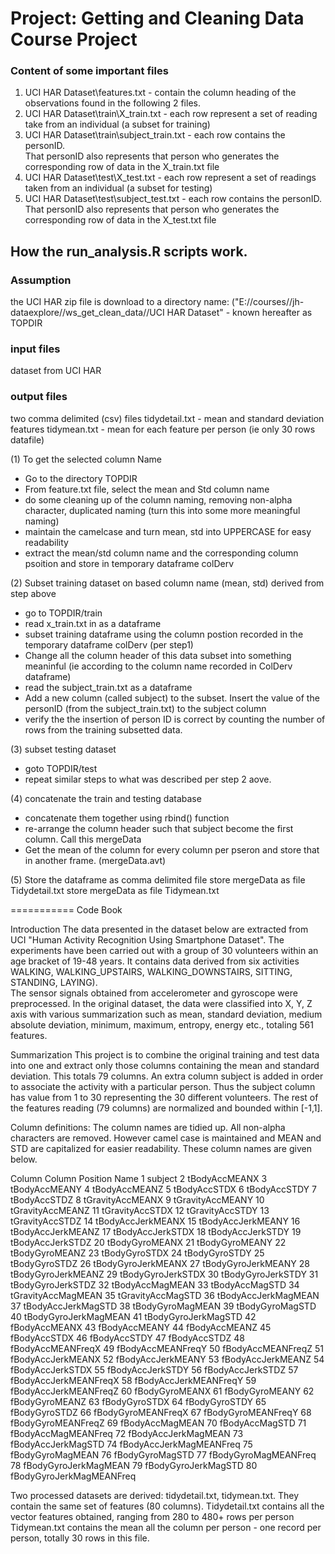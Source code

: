 Project: Getting and Cleaning Data Course Project
========================================================
### Content of some important files
  
1. UCI HAR Dataset\features.txt - contain the column heading of the observations found in the following 2 files.
2. UCI HAR Dataset\train\X_train.txt - each row represent a set of reading take from an individual (a subset for training)
3. UCI HAR Dataset\train\subject_train.txt - each row contains the personID.  
That personID also represents that person who generates the corresponding row of data in the X_train.txt file 
4. UCI HAR Dataset\test\X_test.txt - each row represent a set of readings taken from an individual (a subset for testing)
5. UCI HAR Dataset\test\subject_test.txt - each row contains the personID.  
That personID also represents that person who generates the corresponding row of data in the X_test.txt file  


## How the run_analysis.R scripts work.

### Assumption
the UCI HAR zip file is download to a directory name: ("E://courses//jh-dataexplore//ws_get_clean_data//UCI HAR Dataset" - known hereafter as TOPDIR


### input files
dataset from UCI HAR

### output files
two comma delimited (csv) files
tidydetail.txt  -  mean and standard deviation features
tidymean.txt - mean for each feature per person (ie only 30 rows datafile)


(1) To get the selected column Name
- Go to the directory TOPDIR
- From feature.txt file, select the mean and Std column name
- do some cleaning up of the column naming, removing non-alpha character, duplicated naming
  (turn this into some more meaningful naming)
- maintain the camelcase and turn mean, std into UPPERCASE for easy readability
- extract the mean/std column name and the corresponding column psoition and store in 
  temporary dataframe colDerv


(2) Subset training dataset on based column name (mean, std) derived from step above
- go to TOPDIR/train
- read x_train.txt in as a dataframe
- subset training dataframe using the column postion recorded in the temporary dataframe colDerv (per step1)
- Change all the column header of this data subset into something meaninful (ie according to the column name recorded in ColDerv dataframe)
- read the subject_train.txt as a dataframe
- Add a new column (called subject) to the subset.  Insert the value of the personID (from the subject_train.txt) to the subject column
- verify the the insertion of person ID is correct by counting the number of rows from the training subsetted data.


(3) subset testing dataset
-  goto TOPDIR/test
-  repeat similar steps to what was described per step 2 aove.


(4) concatenate the train and testing database
- concatenate them together using rbind() function
- re-arrange the column header such that subject become the first column.  Call this mergeData
- Get the mean of the column for every column per pseron and store that in another frame. (mergeData.avt)


(5) Store the dataframe as comma delimited file
   store mergeData as  file Tidydetail.txt
   store mergeData as  file Tidymean.txt



===========
Code Book

Introduction
The data presented in the dataset below are extracted from UCI "Human Activity Recognition Using Smartphone Dataset".  The experiments have been carried out with a group of 30 volunteers within an age bracket of 19-48 years.  It contains data derived from six activities WALKING, WALKING_UPSTAIRS, WALKING_DOWNSTAIRS, SITTING, STANDING, LAYING).   
 The sensor signals obtained from accelerometer and gyroscope were preprocessed.  In the original dataset, the data were classified into X, Y, Z axis with various summarization such as mean, standard deviation, medium absolute deviation, minimum, maximum, entropy, energy etc., totaling 561 features.

Summarization
This project is to combine the original training and test data into one and extract only those columns containing the mean and standard deviation. This totals 79 columns. An extra column subject is added in order to associate the activity with a particular person.  Thus the subject column has value from 1 to 30 representing the 30 different volunteers.   The rest of the features reading (79 columns) are normalized and bounded within [-1,1].


Column definitions:
The column names are tidied up.  All non-alpha characters are removed.   However camel case is maintained and MEAN and STD are capitalized for easier readability.  These column names are given below.

Column	           Column
Position           Name
1                  subject
2                  tBodyAccMEANX
3                  tBodyAccMEANY
4                  tBodyAccMEANZ
5                   tBodyAccSTDX
6                   tBodyAccSTDY
7                   tBodyAccSTDZ
8               tGravityAccMEANX
9               tGravityAccMEANY
10              tGravityAccMEANZ
11               tGravityAccSTDX
12               tGravityAccSTDY
13               tGravityAccSTDZ
14             tBodyAccJerkMEANX
15             tBodyAccJerkMEANY
16             tBodyAccJerkMEANZ
17              tBodyAccJerkSTDX
18              tBodyAccJerkSTDY
19              tBodyAccJerkSTDZ
20                tBodyGyroMEANX
21                tBodyGyroMEANY
22                tBodyGyroMEANZ
23                 tBodyGyroSTDX
24                 tBodyGyroSTDY
25                 tBodyGyroSTDZ
26            tBodyGyroJerkMEANX
27            tBodyGyroJerkMEANY
28            tBodyGyroJerkMEANZ
29             tBodyGyroJerkSTDX
30             tBodyGyroJerkSTDY
31             tBodyGyroJerkSTDZ
32               tBodyAccMagMEAN
33                tBodyAccMagSTD
34            tGravityAccMagMEAN
35             tGravityAccMagSTD
36           tBodyAccJerkMagMEAN
37            tBodyAccJerkMagSTD
38              tBodyGyroMagMEAN
39               tBodyGyroMagSTD
40          tBodyGyroJerkMagMEAN
41           tBodyGyroJerkMagSTD
42                 fBodyAccMEANX
43                 fBodyAccMEANY
44                 fBodyAccMEANZ
45                  fBodyAccSTDX
46                  fBodyAccSTDY
47                  fBodyAccSTDZ
48             fBodyAccMEANFreqX
49             fBodyAccMEANFreqY
50             fBodyAccMEANFreqZ
51             fBodyAccJerkMEANX
52             fBodyAccJerkMEANY
53             fBodyAccJerkMEANZ
54              fBodyAccJerkSTDX
55              fBodyAccJerkSTDY
56              fBodyAccJerkSTDZ
57         fBodyAccJerkMEANFreqX
58         fBodyAccJerkMEANFreqY
59         fBodyAccJerkMEANFreqZ
60                fBodyGyroMEANX
61                fBodyGyroMEANY
62                fBodyGyroMEANZ
63                 fBodyGyroSTDX
64                 fBodyGyroSTDY
65                 fBodyGyroSTDZ
66            fBodyGyroMEANFreqX
67            fBodyGyroMEANFreqY
68            fBodyGyroMEANFreqZ
69               fBodyAccMagMEAN
70                fBodyAccMagSTD
71           fBodyAccMagMEANFreq
72           fBodyAccJerkMagMEAN
73            fBodyAccJerkMagSTD
74       fBodyAccJerkMagMEANFreq
75              fBodyGyroMagMEAN
76               fBodyGyroMagSTD
77          fBodyGyroMagMEANFreq
78          fBodyGyroJerkMagMEAN
79           fBodyGyroJerkMagSTD
80      fBodyGyroJerkMagMEANFreq


Two processed datasets are derived: tidydetail.txt, tidymean.txt.   They contain the same set of features (80 columns).  Tidydetail.txt contains all the vector features obtained, ranging from 280 to 480+ rows per person   Tidymean.txt contains the mean all the column per person - one record per person, totally 30 rows in this file.
